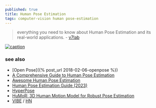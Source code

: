 ```yaml
---
published: true
title: Human Pose Estimation
tags: computer-vision human pose-estimation
---
```

> everything you need to know about Human Pose Estimation and its real-world applications. - [v7lab](https://www.v7labs.com/blog/human-pose-estimation-guide)

[![caption](https://github.com/CMU-Perceptual-Computing-Lab/openpose/raw/master/.github/media/dance_foot.gif)](https://github.com/CMU-Perceptual-Computing-Lab/openpose)

### see also
- [Open Pose]({% post_url 2018-02-06-openpose %})
- [A Comprehensive Guide to Human Pose Estimation](https://www.v7labs.com/blog/human-pose-estimation-guide)
- [Awesome Human Pose Estimation](https://github.com/cbsudux/awesome-human-pose-estimation)
- [Human Pose Estimation Guide (2023)](https://fritz.ai/human-pose-estimation/)
- [HyperPose](https://github.com/tensorlayer/hyperpose)
- [HuMoR: 3D Human Motion Model for Robust Pose Estimation ](https://geometry.stanford.edu/projects/humor/)
- [VIBE](https://github.com/mkocabas/VIBE) / [HN](https://news.ycombinator.com/item?id=23369706)
